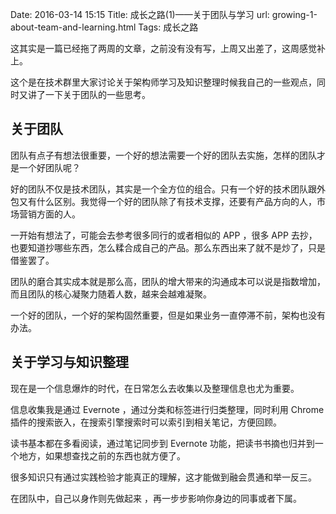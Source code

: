 Date: 2016-03-14 15:15
Title: 成长之路(1)——关于团队与学习
url: growing-1-about-team-and-learning.html
Tags: 成长之路

这其实是一篇已经拖了两周的文章，之前没有没有写，上周又出差了，这周感觉补上。

这个是在技术群里大家讨论关于架构师学习及知识整理时候我自己的一些观点，同时又讲了一下关于团队的一些思考。

## 关于团队

团队有点子有想法很重要，一个好的想法需要一个好的团队去实施，怎样的团队才是一个好团队呢？

好的团队不仅是技术团队，其实是一个全方位的组合。只有一个好的技术团队跟外包又有什么区别。我觉得一个好的团队除了有技术支撑，还要有产品方向的人，市场营销方面的人。

一开始有想法了，可能会去参考很多同行的或者相似的 APP ，很多 APP 去抄，也要知道抄哪些东西，怎么糅合成自己的产品。那么东西出来了就不是炒了，只是借鉴罢了。

团队的磨合其实成本就是那么高，团队的增大带来的沟通成本可以说是指数增加，而且团队的核心凝聚力随着人数，越来会越难凝聚。

一个好的团队，一个好的架构固然重要，但是如果业务一直停滞不前，架构也没有办法。 

## 关于学习与知识整理

现在是一个信息爆炸的时代，在日常怎么去收集以及整理信息也尤为重要。

信息收集我是通过 Evernote ，通过分类和标签进行归类整理，同时利用 Chrome 插件的搜索嵌入，在搜索引擎搜索时可以索引到相关笔记，方便回顾。 

读书基本都在多看阅读，通过笔记同步到 Evernote 功能，把读书书摘也归并到一个地方，如果想查找之前的东西也就方便了。 

很多知识只有通过实践检验才能真正的理解，这才能做到融会贯通和举一反三。

在团队中，自己以身作则先做起来 ，再一步步影响你身边的同事或者下属。
